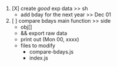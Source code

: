 1) [X] create _good_ exp data >> sh
    - add bday for the next year >> Dec 01
1) [ ] compare bdays main function >> side
    - obj[]
    - && export raw data
    - print out (Mon 00, xxxx)
    - files to modify
        - compare-bdays.js
        - index.js